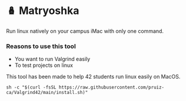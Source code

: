 # 🪆 Matryoshka
Run linux natively on your campus iMac with only one command.

### Reasons to use this tool
 - You want to run Valgrind easily
 - To test projects on linux


This tool has been made to help 42 students run linux easily on MacOS.

    sh -c "$(curl -fsSL https://raw.githubusercontent.com/pruiz-ca/Valgrind42/main/install.sh)"
